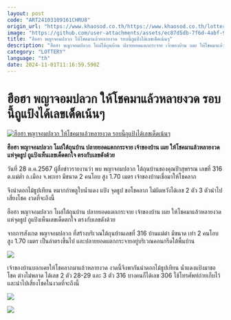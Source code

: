 ```yaml
---
layout: post
code: "ART24103109161CHRU8"
origin_url: "https://www.khaosod.co.th/https://www.khaosod.co.th/lottery/news_9478999"
image: "https://github.com/user-attachments/assets/ec87d5db-7f6d-4abf-9f47-ffde9fc1b973"
title: "ฮือฮา พญาจอมปลวก ให้โชคมาแล้วหลายงวด รอบนี้ถูแป้งได้เลขเด็ดเน้นๆ"
description: "ฮือฮา พญาจอมปลวก โผล่ใต้ถุนบ้าน ปลายยอดแตกกระจาย เจ้าของบ้าน เผย ให้โชคมาแล้วหลายงวด แห่จุดธูป ถูแป้งเห็นเลขเด็ดตกใจ ตรงกับเลขดังด้วย"
category: "LOTTERY"
language: "th"
date: 2024-11-01T11:16:59.590Z
---
```


# ฮือฮา พญาจอมปลวก ให้โชคมาแล้วหลายงวด รอบนี้ถูแป้งได้เลขเด็ดเน้นๆ

[![ฮือฮา พญาจอมปลวก ให้โชคมาแล้วหลายงวด รอบนี้ถูแป้งได้เลขเด็ดเน้นๆ](https://www.khaosod.co.th/wpapp/uploads/2024/10/Phaya-Termite-Hill.jpg "ฮือฮา พญาจอมปลวก ให้โชคมาแล้วหลายงวด รอบนี้ถูแป้งได้เลขเด็ดเน้นๆ")](https://www.khaosod.co.th/wpapp/uploads/2024/10/Phaya-Termite-Hill.jpg)

**ฮือฮา พญาจอมปลวก โผล่ใต้ถุนบ้าน ปลายยอดแตกกระจาย เจ้าของบ้าน เผย ให้โชคมาแล้วหลายงวด แห่จุดธูป ถูแป้งเห็นเลขเด็ดตกใจ ตรงกับเลขดังด้วย**

วันที่ 28 ต.ค.2567 ผู้สื่อข่าวรายงานว่า พบ พญาจอมปลวก ใต้ถุนบ้านของคุณป้าสุพรรณ เลขที่ 316 ต.แม่ต่ำ อ.เมือง จ.พะเยา มีขนาด 2 คนโอบ สูง 1.70 เมตร เจ้าของบ้านเชื่อมาให้โชคลาภ

จึงนำดอกไม้ธูปเทียน หมากกำพลูใบน้ำแดง แป้ง จุดธูป ขอโชคลาภ ไม่ผิดหวังได้เลข 2 ตัว 3 ตัวนำไปเสี่ยงโชค งวดที่จะถึงนี้

ฮือฮา พญาจอมปลวก โผล่ใต้ถุนบ้าน ปลายยอดแตกกระจาย เจ้าของบ้าน เผย ให้โชคมาแล้วหลายงวด แห่จุดธูป ถูแป้งเห็นเลขเด็ดตกใจ ตรงกับเลขดังด้วย

จากการสังเกต พญาจอมปลวก ที่สร้างบริเวณใต้ถุนบ้านเลขที่ 316 บ้านแม่ต๋า มีขนาด เท่า 2 คนโอบ สูง 1.70 เมตร เป็นลำตรงขึ้นไป และปลายยอดแตกกระจายอยู่บริเวณคอนกรีดใต้พื้นบ้าน

[![](https://www.khaosod.co.th/wpapp/uploads/2024/10/28-ปลวก4.jpg)](https://www.khaosod.co.th/wpapp/uploads/2024/10/28-ปลวก4.jpg)

เจ้าของบ้านบอกเคยให้โชคลาภมาแล้วหลายงวด งวดนี้จึงพากันนำดอกไม้ธูปเทียน น้ำแดงแป้งมาขอโชค ต่างไม่พลาด ได้เลข 2 ตัว 28-29 และ 3 ตัว 316 บางคนก็ได้เลข 306 ใช้โทรศัพท์ถ่ายเก็บไว้และนำไปเสี่ยงโชคในงวดที่จะถึงนี้

[![](https://www.khaosod.co.th/wpapp/uploads/2024/10/28-ปลวก3.jpg)](https://www.khaosod.co.th/wpapp/uploads/2024/10/28-ปลวก3.jpg)

[![](https://www.khaosod.co.th/wpapp/uploads/2024/10/28-ปลวก1.jpg)](https://www.khaosod.co.th/wpapp/uploads/2024/10/28-ปลวก1.jpg)